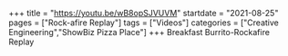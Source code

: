 +++
title = "https://youtu.be/wB8opSJVUVM"
startdate = "2021-08-25"
pages = ["Rock-afire Replay"]
tags = ["Videos"]
categories = ["Creative Engineering","ShowBiz Pizza Place"]
+++
Breakfast Burrito-Rockafire Replay
